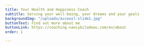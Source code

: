 ```yaml
---
title: Your Health and Happiness Coach
subtitle: Serving your well-being, your dreams and your goals
backgroundImg: "/uploads/acceuil-slide1.jpg"
buttonText: Find out more about me
buttonLink: https://coaching.nancybilodeau.com/en/about
order: 1

---
```

